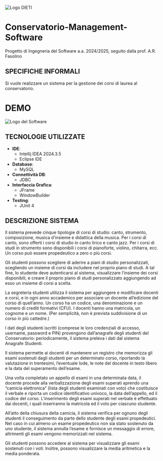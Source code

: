 ![Logo DIETI](https://github.com/user-attachments/assets/b7927067-e6cc-465f-ad9f-895c19b598e1)

# Conservatorio-Management-Software

Progetto di Ingegneria del Software a.a. 2024/2025, seguito dalla prof. A.R. Fasolino

## SPECIFICHE INFORMALI

Si vuole realizzare un sistema per la gestione dei corsi di laurea al conservatorio.

# DEMO

![Logo del Software](https://github.com/user-attachments/assets/81272b3b-a7c1-4cd7-a606-9f6e00577a5e)

## TECNOLOGIE UTILIZZATE
- **IDE**: 
  - Intellij IDEA 2024.3.5
  - Eclipse IDE
- **Database**:
  - MySQL
- **Connettività DB**:
  - JDBC
- **Interfaccia Grafica**: 
  - JFrame
  - WindowBuilder
- **Testing**: 
  - JUnit 4

## DESCRIZIONE SISTEMA

Il sistema prevede cinque tipologie di corsi di studio: canto, strumento, composizione, musica d’insieme e didattica della musica. Per i corsi di canto, sono offerti i corsi di studio in canto lirico e canto jazz. Per i corsi di studi in strumento sono disponibili i corsi di pianoforte, violino, chitarra, ecc. Un corso può essere propedeutico a zero o più corsi.

Gli studenti possono scegliere di aderire a piani di studio personalizzati, scegliendo un insieme di corsi da includere nel proprio piano di studi. A tal fine, lo studente deve autenticarsi al sistema, visualizzare l’insieme dei corsi disponibili, e creare il proprio piano di studi personalizzato aggiungendo ad esso un insieme di corsi a scelta.

La segreteria studenti utilizza il sistema per aggiungere e modificare docenti e corsi, e in ogni anno accademico per associare un docente all’edizione del corso di quell’anno. Un corso ha un codice, una denominazione e un numero di crediti formativi (CFU). I docenti hanno una matricola, un cognome e un nome. (Per semplicità, non è prevista suddivisione di un corso in più cattedre.)

I dati degli studenti iscritti (comprese le loro credenziali di accesso, username, password e PIN) provengono dall’anagrafe degli studenti del Conservatorio: periodicamente, il sistema preleva i dati dal sistema Anagrafe Studenti.

Il sistema permette ai docenti di mantenere un registro che memorizza gli esami sostenuti dagli studenti per un determinato corso, riportando la valutazione in trentesimi, l’eventuale lode, le note del docente in testo libero e la data del superamento dell’esame.

Una volta completato un appello di esami in una determinata data, il docente procede alla verbalizzazione degli esami superati aprendo una “camicia elettronica” (lista degli studenti esaminati con voto) che costituisce il verbale e riporta un codice identificativo univoco, la data dell’appello, ed il codice del corso. L’inserimento degli esami superati nel verbale è effettuato dai docenti, i quali inseriranno la matricola ed il voto per ciascuno studente.

All’atto della chiusura della camicia, il sistema verifica per ognuno degli studenti il conseguimento da parte dello studente degli esami propedeutici. Nel caso in cui almeno un esame propedeutico non sia stato sostenuto da uno studente, il sistema annulla l’esame e fornisce un messaggio di errore, altrimenti gli esami vengono memorizzati nel sistema.

Gli studenti possono accedere al sistema per visualizzare gli esami sostenuti con i voti. Inoltre, possono visualizzare la media aritmetica e la media ponderata.

